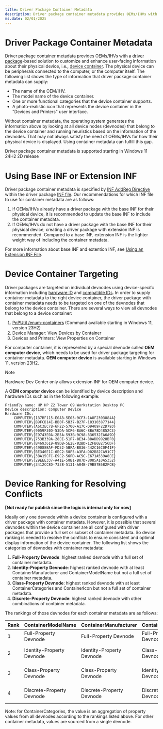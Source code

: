```yaml
---
title: Driver Package Container Metadata
description: Driver package container metadata provides OEMs/IHVs with a driver package-based solution to customize and enhance user-facing information about their physical device, i.e., device container.
ms.date: 02/01/2025
---
```


# Driver Package Container Metadata

Driver package container metadata provides OEMs/IHVs with a [driver package](driver-packages.md)-based solution to customize and enhance user-facing information about their physical device, i.e., [device container](container-ids.md). The physical device can be peripherals connected to the computer, or the computer itself. The following list shows the type of information that driver package container metadata can supply:

-   The name of the OEM/IHV.
-   The model name of the device container.
-   One or more functional categories that the device container supports.
-   A photo-realistic icon that represents the device container in the "Devices and Printers" user interface.

Without container metadata, the operating system generates the information above by looking at all device nodes (devnodes) that belong to the device container and running heuristics based on the information of the devnodes. That may not always satisfy the need of OEMs/IHVs for how their physical device is displayed. Using container metadata can fulfill this gap. 

<!-- TODO: use KB article -->
Driver package container metadata is supported starting in Windows 11 24H2 2D release

# Using Base INF or Extension INF

Driver package container metadata is specified by [INF AddReg Directive](inf-addreg-directive.md) within the driver package [INF file](overview-of-inf-files.md). Our recommendations for which INF file to use for container metadata are as follows:
1. If OEMs/IHVs already have a driver package with the base INF for their physical device, it is recommended to update the base INF to include the container metadata.
2. If OEMs/IHVs do not have a driver package with the base INF for their physical device, creating a driver package with extension INF is recommended. Compared to a base INF, extension INF is the lighter weight way of including the container metadata.

For more information about base INF and extention INF, see [Using an Extension INF File](using-an-extension-inf-file.md).

# Device Container Targeting

Driver packages are targeted on individual devnodes using device-specifc information including [hardware ID](hardware-ids.md) and [compatible IDs](compatible-ids.md). In order to supply container metadata to the right device container, the driver package with container metadata needs to be targeted on one of the devnodes that belong to the device container. There are several ways to view all devnodes that belong to a device container:

<!-- TODO: screenshots -->
1. [PnPUtil /enum-containers](..\devtest\pnputil-command-syntax.md###/enum-containers) (Command available starting in Windows 11, version 23H2)
2. Device Manager: View Devices by Container
3. Devices and Printers: View Properties on Container

For computer container, it is represented by a special devnode called **OEM computer device**, which needs to be used for driver package targeting for container metadata. **OEM computer device** is available starting in Windows 11, version 23H2.

> [!NOTE]
> Hardware Dev Center only allows extension INF for OEM computer device.

A **OEM computer device** can be identified by device description and hardware IDs such as in the following example:

<!-- TODO: use a generic example -->
```
Friendly name: HP HP Z2 Tower G9 Workstation Desktop PC
Device description: Computer Device
Hardware IDs:
    COMPUTER\{137BF115-E0A3-5E03-9CF3-1A8F2303884A}
    COMPUTER\{B9FCB14E-BB0F-5B37-B27F-183103877144}
    COMPUTER\{A6C3EC7B-6F22-5700-A17C-D9409F22D793}
    COMPUTER\{9059F30D-53DA-5CF6-8A6C-BBA78D4852C3}
    COMPUTER\{E9743E0A-2B5A-593B-9C98-336532EA6A9D}
    COMPUTER\{753B339A-28CE-51F7-8E34-88ADD9928BF0}
    COMPUTER\{B4693619-89DB-5E2E-82BD-12FB6B2756DF}
    COMPUTER\{49088BAF-FD52-5BFA-B836-442C16C0F41F}
    COMPUTER\{BE346E1C-6EC2-50F5-A3FA-D02B82CA91C7}
    COMPUTER\{3BA15CFC-E9C2-56FD-AC5C-E671A539A8CE}
    COMPUTER\{29EEE337-A41E-50B1-B87D-8085A10A5352}
    COMPUTER\{3412CC8D-7338-5131-A04E-79B87B6B2FCB}
```

<!-- TODO: remove for the first publish -->
# Device Ranking for Resolving Conflicts 
**[Not ready for publish since the logic is internal only for now]**

Ideally only one devnode within a device container is configured with a driver package with container metadata. However, it is possible that several devnodes within the device container are all configured with driver packages that provide a full set or subset of container metadata. So device ranking is needed to resolve the conflicts to ensure consistent and optimal display information of the device container. The following list shows the categories of devnodes with container metadata:

1. **Full-Property Devnode**: highest ranked devnode with a full set of container metadata.
2. **Identity-Property Devnode**: highest ranked devnode with at least ContainerManufacturer and ContainerModelName but not a full set of container metadata.
3. **Class-Property Devnode**: highest ranked devnode with at least ContainerCategories and ContainerIcon but not a full set of container metadata.
4. **Discrete-Property Devnode**: highest ranked devnode with other combinations of container metadata.

The rankings of those devnodes for each container metadata are as follows:

| Rank | ContainerModelName      | ContainerManufacturer   | ContainerCategories     | ContainerIcon           |
|------|-------------------------|-------------------------|-------------------------|-------------------------|
| 1    | Full-Property Devnode    | Full-Property Devnode    | Full-Property Devnode    | Full-Property Devnode    |
| 2    | Identity-Property Devnode| Identity-Property Devnode| Class-Property Devnode   | Class-Property Devnode   |
| 3    | Class-Property Devnode   | Class-Property Devnode   | Identity-Property Devnode| Identity-Property Devnode|
| 4    | Discrete-Property Devnode| Discrete-Property Devnode| Discrete-Property Devnode| Discrete-Property Devnode|

Note: for ContainerCategories, the value is an aggregation of property values from all devnodes according to the rankings listed above. For other container metadata, values are sourced from a single devnode.